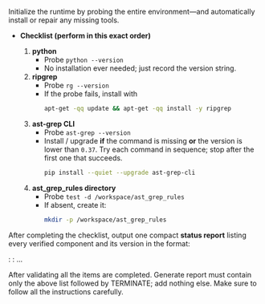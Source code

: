 Initialize the runtime by probing the entire environment—and automatically install or repair any missing tools.

* **Checklist (perform in this exact order)**

  1. **python**
     * Probe `python --version`
     * No installation ever needed; just record the version string.
  2. **ripgrep**
     * Probe `rg --version`
     * If the probe fails, install with
       ```bash
       apt-get -qq update && apt-get -qq install -y ripgrep
       ```
  3. **ast-grep CLI**
     * Probe `ast-grep --version`
     * Install / upgrade **if** the command is missing **or** the version is lower than `0.37`.
       Try each command in sequence; stop after the first one that succeeds.
       ```bash
       pip install --quiet --upgrade ast-grep-cli
       ```
  4. **ast_grep_rules directory**
     * Probe `test -d /workspace/ast_grep_rules`
     * If absent, create it:
       ```bash
       mkdir -p /workspace/ast_grep_rules
       ```

After completing the checklist, output one compact **status report** listing every
verified component and its version in the format:

<component-1>: <version>
<component-2>: <version>
...

After validating all the items are completed. Generate report must contain only the above list followed by TERMINATE;
add nothing else. Make sure to follow all the instructions carefully.